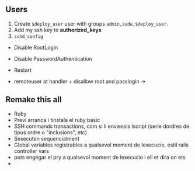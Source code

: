 ## Users

1. Create `$deploy_user` user with groups `admin,sude,$deploy_user`.
2. Add my ssh key to **authorized_keys**
3. `sshd_config`
  - Disable RootLogin
  - Disable PasswordAuthentication
  - Restart



- remoteuser at handler + disallow root and passlogin ->






## Remake this all
- Ruby
- Previ arranca i tinstala el ruby basic
- SSH commands transactions, com si li enviessis lscript (serie dordres de tipus ordre o "inclusions", etc)
- Sexecuten sequencialment
- Global variables registrables a qualsevol moment de lexecucio, estil rails controller vars
- pots engegar el pry a qualsevol moment de lexecucio i ell et dira on ets
- 
